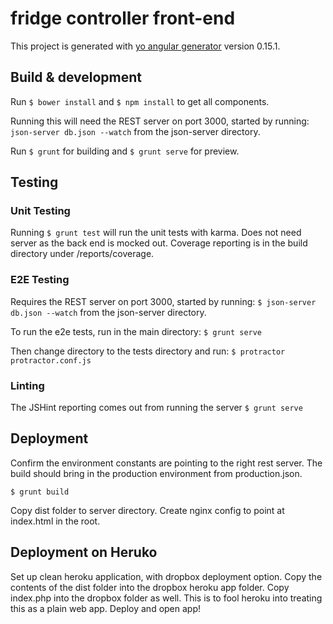 # fridge controller front-end

This project is generated with [yo angular generator](https://github.com/yeoman/generator-angular)
version 0.15.1.

## Build & development

Run ```$ bower install``` and ```$ npm install``` to get all components.

Running this will need the REST server on port 3000, started by running:
```json-server db.json --watch``` from the json-server directory.

Run ```$ grunt``` for building and ```$ grunt serve``` for preview.

## Testing

### Unit Testing

Running ```$ grunt test``` will run the unit tests with karma.
Does not need server as the back end is mocked out.
Coverage reporting is in the build directory under /reports/coverage.

### E2E Testing

Requires the REST server on port 3000, started by running:
```$ json-server db.json --watch``` from the json-server directory.

To run the e2e tests, run in the main directory:
```$ grunt serve```

Then change directory to the tests directory and run:
```$ protractor protractor.conf.js```

### Linting

The JSHint reporting comes out from running the server
```$ grunt serve```

## Deployment

Confirm the environment constants are pointing to the right rest server. The build should bring in the production environment from production.json.

```
$ grunt build
```
Copy dist folder to server directory. Create nginx config to point at index.html in the root.

## Deployment on Heruko

Set up clean heroku application, with dropbox deployment option.
Copy the contents of the dist folder into the dropbox heroku app folder.
Copy index.php into the dropbox folder as well. This is to fool heroku into treating this as a plain web app.
Deploy and open app!

